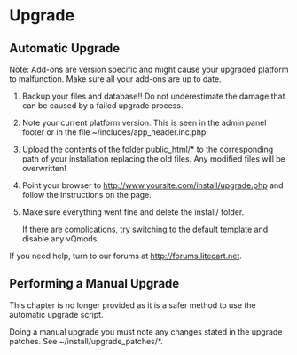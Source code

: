 # Upgrade

## Automatic Upgrade

  Note: Add-ons are version specific and might cause your upgraded platform to malfunction. Make sure all your add-ons are up to date.
  
  1. Backup your files and database!! Do not underestimate the damage that can be caused by a failed upgrade process.
  
  2. Note your current platform version. This is seen in the admin panel footer or in the file ~/includes/app_header.inc.php.
  
  3. Upload the contents of the folder public_html/* to the corresponding path of your installation replacing the old files. Any modified files will be overwritten!
  
  4. Point your browser to http://www.yoursite.com/install/upgrade.php and follow the instructions on the page.
  
  5. Make sure everything went fine and delete the install/ folder.

     If there are complications, try switching to the default template and disable any vQmods.
  
  If you need help, turn to our forums at http://forums.litecart.net.
  
## Performing a Manual Upgrade
  
  This chapter is no longer provided as it is a safer method to use the automatic upgrade script.
  
  Doing a manual upgrade you must note any changes stated in the upgrade patches. See ~/install/upgrade_patches/*.
  